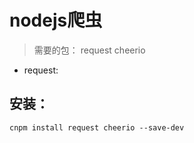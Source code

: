 # nodejs爬虫

> 需要的包： request cheerio

- request: 

## 安装：

    cnpm install request cheerio --save-dev
